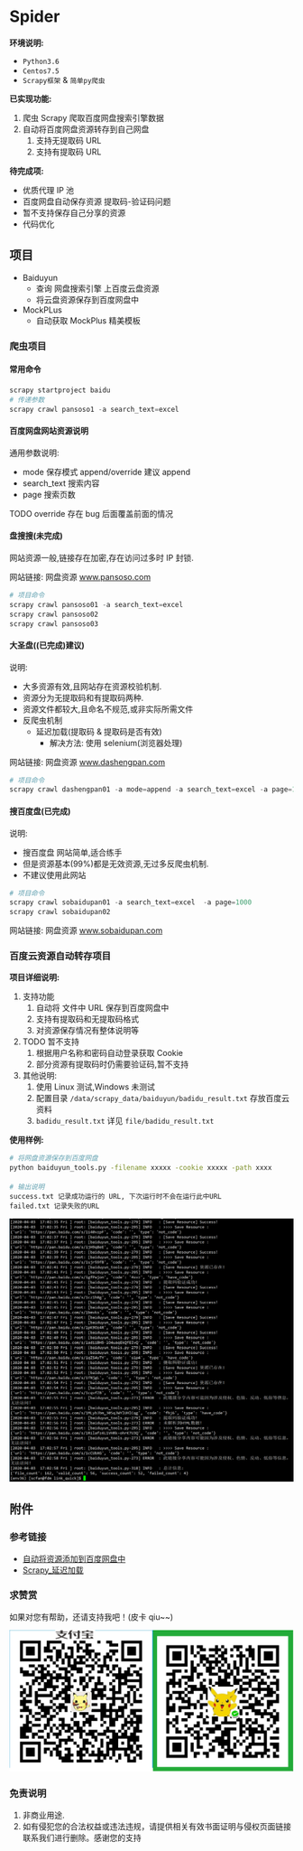 # Spider

**环境说明:**

- `Python3.6`
- `Centos7.5`
- `Scrapy框架` & `简单py爬虫`

**已实现功能:**

1. 爬虫 Scrapy 爬取百度网盘搜索引擎数据
2. 自动将百度网盘资源转存到自己网盘
   1. 支持无提取码 URL
   2. 支持有提取码 URL

**待完成项:**

- 优质代理 IP 池
- 百度网盘自动保存资源 提取码-验证码问题
- 暂不支持保存自己分享的资源
- 代码优化

## 项目

- Baiduyun
  - 查询 网盘搜索引擎 上百度云盘资源
  - 将云盘资源保存到百度网盘中
- MockPLus
  - 自动获取 MockPlus 精美模板

### 爬虫项目

#### 常用命令

```python
scrapy startproject baidu
# 传递参数
scrapy crawl pansoso1 -a search_text=excel
```

#### 百度网盘网站资源说明

通用参数说明:

- mode 保存模式 append/override 建议 append
- search_text 搜索内容
- page 搜索页数

TODO override 存在 bug 后面覆盖前面的情况

#### 盘搜搜(未完成)

网站资源一般,链接存在加密,存在访问过多时 IP 封锁.

网站链接: 网盘资源 www.pansoso.com

```python
# 项目命令
scrapy crawl pansoso01 -a search_text=excel
scrapy crawl pansoso02
scrapy crawl pansoso03
```

#### 大圣盘((已完成)建议)

说明:

- 大多资源有效,且网站存在资源校验机制.
- 资源分为无提取码和有提取码两种.
- 资源文件都较大,且命名不规范,或非实际所需文件
- 反爬虫机制
  - 延迟加载(提取码 & 提取码是否有效)
    - 解决方法: 使用 selenium(浏览器处理)

网站链接: 网盘资源 www.dashengpan.com

```python
# 项目命令
scrapy crawl dashengpan01 -a mode=append -a search_text=excel -a page=1
```

#### 搜百度盘(已完成)

说明:

- 搜百度盘 网站简单,适合练手
- 但是资源基本(99%)都是无效资源,无过多反爬虫机制.
- 不建议使用此网站

```python
# 项目命令
scrapy crawl sobaidupan01 -a search_text=excel  -a page=1000
scrapy crawl sobaidupan02
```

网站链接: 网盘资源 www.sobaidupan.com

### 百度云资源自动转存项目

**项目详细说明:**

1. 支持功能
   1. 自动将 文件中 URL 保存到百度网盘中
   2. 支持有提取码和无提取码格式
   3. 对资源保存情况有整体说明等
2. TODO 暂不支持
   1. 根据用户名称和密码自动登录获取 Cookie
   2. 部分资源有提取码时仍需要验证码,暂不支持
3. 其他说明:
   1. 使用 Linux 测试,Windows 未测试
   2. 配置目录 `/data/scrapy_data/baiduyun/badidu_result.txt` 存放百度云资料
   3. `badidu_result.txt` 详见 `file/badidu_result.txt`

**使用样例:**

```bash
# 将网盘资源保存到百度网盘
python baiduyun_tools.py -filename xxxxx -cookie xxxxx -path xxxx

# 输出说明
success.txt 记录成功运行的 URL, 下次运行时不会在运行此中URL
failed.txt 记录失败的URL
```

![参考图片 Spider_baiduyunpan_01](https://raw.githubusercontent.com/fansichao/images/master/markdown/Spider_baiduyunpan_01.png)

## 附件

### 参考链接

- [自动将资源添加到百度网盘中](https://github.com/tengzhangchao/BaiDuPan)
- [Scrapy\_延迟加载](https://zhuanlan.zhihu.com/p/72887277)

### 求赞赏

如果对您有帮助，还请支持我吧！(皮卡 qiu~~)

![支付宝微信_赞赏图片](https://raw.githubusercontent.com/fansichao/images/master/markdown/%E6%94%AF%E4%BB%98%E5%AE%9D%E5%BE%AE%E4%BF%A1_%E8%B5%9E%E8%B5%8F%E5%9B%BE%E7%89%87.png)

### 免责说明

1. 非商业用途.
2. 如有侵犯您的合法权益或违法违规，请提供相关有效书面证明与侵权页面链接联系我们进行删除。感谢您的支持
